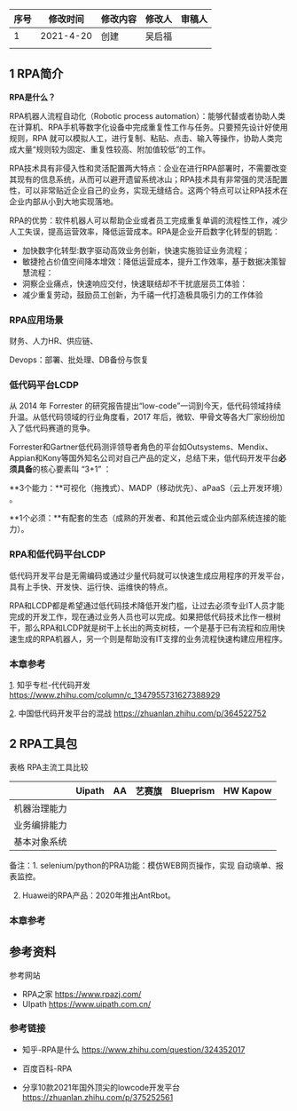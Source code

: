 | 序号 | 修改时间  | 修改内容 | 修改人 | 审稿人 |
| ---- | --------- | -------- | ------ | ------ |
| 1    | 2021-4-20 | 创建     | 吴启福 |        |
|      |           |          |        |        |







## 1 RPA简介

**RPA是什么？**

RPA机器人流程自动化（Robotic process automation）：能够代替或者协助人类在计算机、RPA手机等数字化设备中完成重复性工作与任务。只要预先设计好使用规则，RPA 就可以模拟人工，进行复制、粘贴、点击、输入等操作，协助人类完成大量“规则较为固定、重复性较高、附加值较低”的工作。

RPA技术具有非侵入性和灵活配置两大特点：企业在进行RPA部署时，不需要改变其现有的信息系统，从而可以避开遗留系统冰山；RPA技术具有非常强的灵活配置性，可以非常贴近企业自己的业务，实现无缝结合。这两个特点可以让RPA技术在企业内部从小到大地实现落地。

RPA的优势：软件机器人可以帮助企业或者员工完成重复单调的流程性工作，减少人工失误，提高运营效率，降低运营成本。RPA是企业开启数字化转型的钥匙：

* 加快数字化转型:数字驱动高效业务创新，快速实施验证业务流程；
* 敏捷抢占价值空间降本增效：降低运营成本，提升工作效率，基于数据决策智慧流程：
* 洞察企业痛点，快速响应交付，快速联结却不干扰底层员工体验：
* 减少重复劳动，鼓励员工创新，为千禧一代打造极具吸引力的工作体验



### RPA应用场景

财务、人力HR、供应链、

Devops：部署、批处理、DB备份与恢复



### 低代码平台LCDP

从 2014 年 Forrester 的研究报告提出“low-code”一词到今天，低代码领域持续升温。从低代码领域的行业角度看，2017 年后，微软、甲骨文等各大厂家纷纷加入了低代码赛道的竞争。

Forrester和Gartner低代码测评领导者角色的平台如Outsystems、Mendix、Appian和Kony等国外知名公司对自己产品的定义，总结下来，低代码开发平台**必须具备**的核心要素叫 “3+1” ：

**3个能力：**可视化（拖拽式）、MADP（移动优先）、aPaaS（云上开发环境） 。

**1个必须：**有配套的生态（成熟的开发者、和其他云或企业内部系统连接的能力）。



### RPA和低代码平台LCDP

低代码开发平台是无需编码或通过少量代码就可以快速生成应用程序的开发平台，具有上手快、开发快、运行快、运维快的特点。

RPA和LCDP都是希望通过低代码技术降低开发门槛，让过去必须专业IT人员才能完成的开发工作，现在通过业务人员也可以完成。如果把低代码技术比作一根树干，那么RPA和LCDP就是树干上长出的两支树枝，一个是基于已有流程和应用快速生成的RPA机器人，另一个则是帮助没有IT支撑的业务流程快速构建应用程序。



### 本章参考

[1]. 知乎专栏-代代码开发 https://www.zhihu.com/column/c_1347955731627388929

[2]. 中国低代码开发平台的混战 https://zhuanlan.zhihu.com/p/364522752



## 2 RPA工具包



表格 RPA主流工具比较

|              | Uipath | AA   | 艺赛旗 | Blueprism | HW Kapow |
| ------------ | ------ | ---- | ------ | --------- | -------- |
| 机器治理能力 |        |      |        |           |          |
| 业务编排能力 |        |      |        |           |          |
| 基本对象系统 |        |      |        |           |          |

备注：1. selenium/python的PRA功能：模仿WEB网页操作，实现 自动填单、报表监控。

2. Huawei的RPA产品：2020年推出AntRbot。





### 本章参考

[1]: https://console.huaweicloud.com/naie/products/rpa	"华为RPA产品"
[2]: https://ilearningx.huawei.com/portal/courses?q=AntRobot	"华为RPA学院"



## 参考资料

参考网站

* RPA之家  https://www.rpazj.com/
* UIpath https://www.uipath.com.cn/ 



### 参考链接

* 知乎-RPA是什么  https://www.zhihu.com/question/324352017

* 百度百科-RPA 
* 分享10款2021年国外顶尖的lowcode开发平台 https://zhuanlan.zhihu.com/p/375252561



